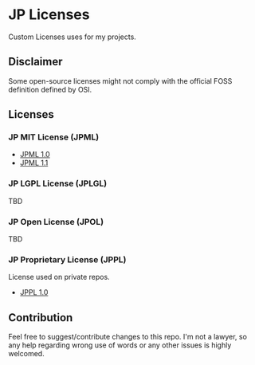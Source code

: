 # JP Licenses

Custom Licenses uses for my projects.

## Disclaimer

Some open-source licenses might not comply with the official FOSS definition defined by OSI.

## Licenses

### JP MIT License (JPML)

- [JPML 1.0](JPML/JPML_1.0.md)
- [JPML 1.1](JPML/JPML_1.1.md)

### JP LGPL License (JPLGL)

TBD

### JP Open License (JPOL)

TBD

### JP Proprietary License (JPPL)

License used on private repos.

- [JPPL 1.0](JPPL/JPPL_1.0.md)

## Contribution

Feel free to suggest/contribute changes to this repo. I'm not a lawyer, so any help regarding wrong use of words or any other issues is highly welcomed.
